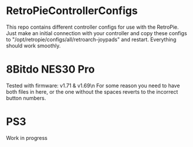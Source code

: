 # RetroPieControllerConfigs
This repo contains different controller configs for use with the RetroPie. Just make an initial connection with your controller and copy these configs to "/opt/retropie/configs/all/retroarch-joypads" and restart. Everything should work smoothly.

# 8Bitdo NES30 Pro
Tested with firmware: v1.71 & v1.69\n
For some reason you need to have both files in here, or the one without the spaces reverts to the incorrect button numbers.

# PS3
Work in progress

